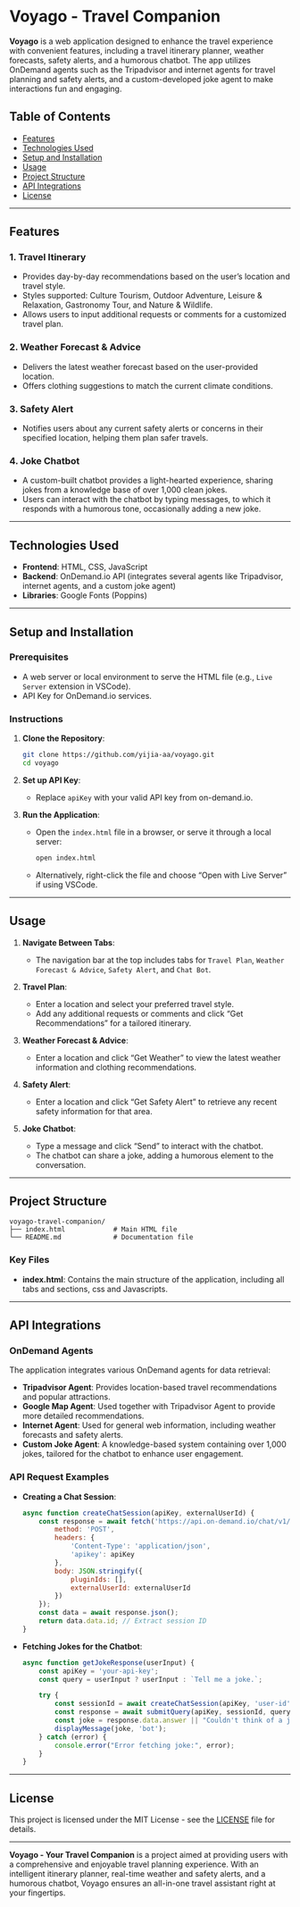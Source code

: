 
# Voyago - Travel Companion

**Voyago** is a web application designed to enhance the travel experience with convenient features, including a travel itinerary planner, weather forecasts, safety alerts, and a humorous chatbot. The app utilizes OnDemand agents such as the Tripadvisor and internet agents for travel planning and safety alerts, and a custom-developed joke agent to make interactions fun and engaging.

## Table of Contents
- [Features](#features)
- [Technologies Used](#technologies-used)
- [Setup and Installation](#setup-and-installation)
- [Usage](#usage)
- [Project Structure](#project-structure)
- [API Integrations](#api-integrations)
- [License](#license)

---

## Features

### 1. **Travel Itinerary**
   - Provides day-by-day recommendations based on the user’s location and travel style.
   - Styles supported: Culture Tourism, Outdoor Adventure, Leisure & Relaxation, Gastronomy Tour, and Nature & Wildlife.
   - Allows users to input additional requests or comments for a customized travel plan.

### 2. **Weather Forecast & Advice**
   - Delivers the latest weather forecast based on the user-provided location.
   - Offers clothing suggestions to match the current climate conditions.

### 3. **Safety Alert**
   - Notifies users about any current safety alerts or concerns in their specified location, helping them plan safer travels.

### 4. **Joke Chatbot**
   - A custom-built chatbot provides a light-hearted experience, sharing jokes from a knowledge base of over 1,000 clean jokes.
   - Users can interact with the chatbot by typing messages, to which it responds with a humorous tone, occasionally adding a new joke.

---

## Technologies Used

- **Frontend**: HTML, CSS, JavaScript
- **Backend**: OnDemand.io API (integrates several agents like Tripadvisor, internet agents, and a custom joke agent)
- **Libraries**: Google Fonts (Poppins)

---

## Setup and Installation

### Prerequisites
- A web server or local environment to serve the HTML file (e.g., `Live Server` extension in VSCode).
- API Key for OnDemand.io services.

### Instructions

1. **Clone the Repository**:
   ```bash
   git clone https://github.com/yijia-aa/voyago.git
   cd voyago
   ```

2. **Set up API Key**:
   - Replace `apiKey` with your valid API key from on-demand.io.

3. **Run the Application**:
   - Open the `index.html` file in a browser, or serve it through a local server:
     ```bash
     open index.html
     ```
   - Alternatively, right-click the file and choose “Open with Live Server” if using VSCode.

---

## Usage

1. **Navigate Between Tabs**:
   - The navigation bar at the top includes tabs for `Travel Plan`, `Weather Forecast & Advice`, `Safety Alert`, and `Chat Bot`.

2. **Travel Plan**:
   - Enter a location and select your preferred travel style.
   - Add any additional requests or comments and click “Get Recommendations” for a tailored itinerary.

3. **Weather Forecast & Advice**:
   - Enter a location and click “Get Weather” to view the latest weather information and clothing recommendations.

4. **Safety Alert**:
   - Enter a location and click “Get Safety Alert” to retrieve any recent safety information for that area.

5. **Joke Chatbot**:
   - Type a message and click “Send” to interact with the chatbot.
   - The chatbot can share a joke, adding a humorous element to the conversation.

---

## Project Structure

```plaintext
voyago-travel-companion/
├── index.html            # Main HTML file
└── README.md             # Documentation file
```

### Key Files
- **index.html**: Contains the main structure of the application, including all tabs and sections, css and Javascripts.
---

## API Integrations

### OnDemand Agents

The application integrates various OnDemand agents for data retrieval:
- **Tripadvisor Agent**: Provides location-based travel recommendations and popular attractions.
- **Google Map Agent**: Used together with Tripadvisor Agent to provide more detailed recommendations.
- **Internet Agent**: Used for general web information, including weather forecasts and safety alerts.
- **Custom Joke Agent**: A knowledge-based system containing over 1,000 jokes, tailored for the chatbot to enhance user engagement.

### API Request Examples

- **Creating a Chat Session**:
  ```javascript
  async function createChatSession(apiKey, externalUserId) {
      const response = await fetch('https://api.on-demand.io/chat/v1/sessions', {
          method: 'POST',
          headers: {
              'Content-Type': 'application/json',
              'apikey': apiKey
          },
          body: JSON.stringify({
              pluginIds: [],
              externalUserId: externalUserId
          })
      });
      const data = await response.json();
      return data.data.id; // Extract session ID
  }
  ```

- **Fetching Jokes for the Chatbot**:
  ```javascript
  async function getJokeResponse(userInput) {
      const apiKey = 'your-api-key';
      const query = userInput ? userInput : `Tell me a joke.`;

      try {
          const sessionId = await createChatSession(apiKey, 'user-id');
          const response = await submitQuery(apiKey, sessionId, query, ['plugin-1731248070']);
          const joke = response.data.answer || "Couldn't think of a joke right now.";
          displayMessage(joke, 'bot');
      } catch (error) {
          console.error("Error fetching joke:", error);
      }
  }
  ```

---

## License

This project is licensed under the MIT License - see the [LICENSE](LICENSE) file for details.

---

**Voyago - Your Travel Companion** is a project aimed at providing users with a comprehensive and enjoyable travel planning experience. With an intelligent itinerary planner, real-time weather and safety alerts, and a humorous chatbot, Voyago ensures an all-in-one travel assistant right at your fingertips.
